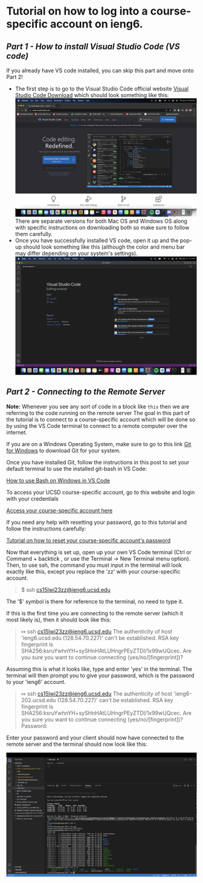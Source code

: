# **Tutorial on how to log into a course-specific account on ieng6.**


## *Part 1 - How to install Visual Studio Code (VS code)*
  If you already have VS code installed, you can skip this part and move onto Part 2!

* The first step is to go to the Visual Studio Code official website [Visual Studio Code Download](https://code.visualstudio.com/) which should look something like this:
![Image](https://raw.githubusercontent.com/ShawnMalal/cse15l-lab-reports/main/Screenshot%202023-01-12%20at%208.43.30%20PM.png) 
  There are separate versions for both Mac OS and Windows OS along with specific instructions on downloading both so make sure to follow them carefully. 
* Once you have successfully installed VS code, open it up and the pop-up should look something like this (although the color and menu bar may differ         depending on your system's settings).
![Image](https://raw.githubusercontent.com/ShawnMalal/cse15l-lab-reports/main/Screenshot%202023-01-11%20at%201.17.41%20PM.png)


## *Part 2 - Connecting to the Remote Server*
**Note:** Whenever you see any sort of code in a block like `this` then we are referring to the code running on the remote server 
  The goal in this part of the tutorial is to connect to a course-specific account which will be done so by using the VS Code terminal to connect to a       remote computer over the internet. 
  
  If you are on a Windows Operating System, make sure to go to this link [Git for Windows](https://gitforwindows.org/) to download Git for your system. 
  
  Once you have installed Git, follow the instructions in this post to set your default terminal to use the installed git-bash in VS Code: 
  
  [How to use Bash on Windows in VS Code](https://stackoverflow.com/questions/42606837/how-do-i-use-bash-on-windows-from-the-visual-studio-code-integrated-terminal/50527994#50527994) 
  
  To access your UCSD course-specific account, go to this website and login with your credentials
  
  [Access your course-specific account here](https://sdacs.ucsd.edu/~icc/index.php)
  
  If you need any help with resetting your password, go to this tutorial and follow the instructions carefully: 
  
  [Tutorial on how to reset your course-specific account's password](https://docs.google.com/document/d/1hs7CyQeh-MdUfM9uv99i8tqfneos6Y8bDU0uhn1wqho/edit)
  
Now that everything is set up, open up your own VS Code terminal (Ctrl or Command + backtick , or use the Terminal → New Terminal menu option). Then, to use ssh, the command you must input in the terminal will look exactly like this, except you replace the 'zz' with your course-specific account.  

> $ ssh cs15lwi23zz@ieng6.ucsd.edu

The '$' symbol is there for reference to the terminal, no need to type it. 

If this is the first time you are connecting to the remote server (which it most likely is), then it should look like this: 

> ⤇ ssh cs15lwi23zz@ieng6.ucsd.edu
> The authenticity of host 'ieng6.ucsd.edu (128.54.70.227)' can't be established.
> RSA key fingerprint is SHA256:ksruYwhnYH+sySHnHAtLUHngrPEyZTDl/1x99wUQcec.
> Are you sure you want to continue connecting (yes/no/[fingerprint])?

Assuming this is what it looks like, type and enter 'yes' in the terminal. The terminal will then prompt you to give your password, which is the password to your 'ieng6' account.

> ⤇ ssh cs15lwi23zz@ieng6.ucsd.edu
> The authenticity of host 'ieng6-202.ucsd.edu (128.54.70.227)' can't be established.
> RSA key fingerprint is SHA256:ksruYwhnYH+sySHnHAtLUHngrPEyZTDl/1x99wUQcec.
> Are you sure you want to continue connecting (yes/no/[fingerprint])? 
> Password: 

Enter your password and your client should now have connected to the remote server and the terminal should now look like this: 

![image](https://raw.githubusercontent.com/ShawnMalal/cse15l-lab-reports/main/Screenshot%202023-01-11%20at%202.25.37%20PM.png)






  
  

